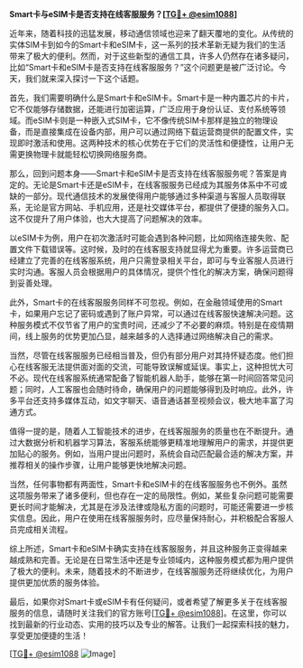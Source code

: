 **Smart卡与eSIM卡是否支持在线客服服务？[[TG💪+ @esim1088](https://t.me/s/esim1088)]**

近年来，随着科技的迅猛发展，移动通信领域也迎来了翻天覆地的变化。从传统的实体SIM卡到如今的Smart卡和eSIM卡，这一系列的技术革新无疑为我们的生活带来了极大的便利。然而，对于这些新型的通信工具，许多人仍然存在诸多疑问，比如“Smart卡和eSIM卡是否支持在线客服服务？”这个问题更是被广泛讨论。今天，我们就来深入探讨一下这个话题。

首先，我们需要明确什么是Smart卡和eSIM卡。Smart卡是一种内置芯片的卡片，它不仅能够存储数据，还能进行加密运算，广泛应用于身份认证、支付系统等领域。而eSIM卡则是一种嵌入式SIM卡，它不像传统SIM卡那样是独立的物理设备，而是直接集成在设备内部，用户可以通过网络下载运营商提供的配置文件，实现即时激活和使用。这两种技术的核心优势在于它们的灵活性和便捷性，让用户无需更换物理卡就能轻松切换网络服务商。

那么，回到问题本身——Smart卡和eSIM卡是否支持在线客服服务呢？答案是肯定的。无论是Smart卡还是eSIM卡，在线客服服务已经成为其服务体系中不可或缺的一部分。现代通信技术的发展使得用户能够通过多种渠道与客服人员取得联系，无论是官方网站、手机应用，还是社交媒体平台，都提供了便捷的服务入口。这不仅提升了用户体验，也大大提高了问题解决的效率。

以eSIM卡为例，用户在初次激活时可能会遇到各种问题，比如网络连接失败、配置文件下载错误等。这时候，及时的在线客服支持就显得尤为重要。许多运营商已经建立了完善的在线客服系统，用户只需登录相关平台，即可与专业客服人员进行实时沟通。客服人员会根据用户的具体情况，提供个性化的解决方案，确保问题得到妥善处理。

此外，Smart卡的在线客服服务同样不可忽视。例如，在金融领域使用的Smart卡，如果用户忘记了密码或遇到了账户异常，可以通过在线客服快速解决问题。这种服务模式不仅节省了用户的宝贵时间，还减少了不必要的麻烦。特别是在疫情期间，线上服务的优势更加凸显，越来越多的人选择通过网络解决自己的需求。

当然，尽管在线客服服务已经相当普及，但仍有部分用户对其持怀疑态度。他们担心在线客服无法提供面对面的交流，可能导致误解或延误。事实上，这种担忧大可不必。现代在线客服系统通常配备了智能机器人助手，能够在第一时间回答常见问题；同时，人工客服也会随时待命，确保用户的问题能够得到及时响应。此外，许多平台还支持多媒体互动，如文字聊天、语音通话甚至视频会议，极大地丰富了沟通方式。

值得一提的是，随着人工智能技术的进步，在线客服服务的质量也在不断提升。通过大数据分析和机器学习算法，客服系统能够更精准地理解用户的需求，并提供更加贴心的服务。例如，当用户提出问题时，系统会自动匹配最合适的解决方案，并推荐相关的操作步骤，让用户能够更快地解决问题。

当然，任何事物都有两面性，Smart卡和eSIM卡的在线客服服务也不例外。虽然这项服务带来了诸多便利，但也存在一定的局限性。例如，某些复杂问题可能需要更长时间才能解决，尤其是在涉及法律或隐私方面的问题时，可能还需要进一步核实信息。因此，用户在使用在线客服服务时，应尽量保持耐心，并积极配合客服人员完成相关流程。

综上所述，Smart卡和eSIM卡确实支持在线客服服务，并且这种服务正变得越来越成熟和完善。无论是在日常生活中还是专业领域内，这种服务模式都为用户提供了极大的便利。未来，随着技术的不断进步，在线客服服务还将继续优化，为用户提供更加优质的服务体验。

最后，如果你对Smart卡或eSIM卡有任何疑问，或者希望了解更多关于在线客服服务的信息，请随时关注我们的官方账号[[TG💪+ @esim1088](https://t.me/s/esim1088)]。在这里，你可以找到最新的行业动态、实用的技巧以及专业的解答。让我们一起探索科技的魅力，享受更加便捷的生活！

[[TG💪+ @esim1088](https://t.me/s/esim1088) ![Image](https://i.postimg.cc/4NQfJmqS/Snipaste-2025-05-13-00-14-12.png)]